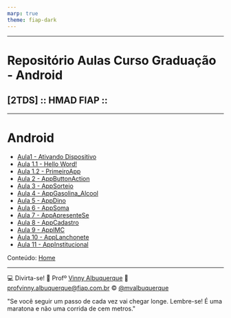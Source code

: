 ```yaml
---
marp: true
theme: fiap-dark
---
```

<!-- _class: logo -->

---
# Repositório Aulas Curso Graduação  - Android
## [2TDS] :: HMAD FIAP ::

---
# Android 

- [Aula1 - Ativando Dispositivo](/02_Android/11_Segunda-Feira_11_09_2023/00_Ativando%20Dispositivos_Android/ativando-dispositivo.pdf)
- [Aula 1.1 - Hello Word!](/02_Android/11_Segunda-Feira_11_09_2023/01_Aula_Apresentacao_Android/01_Aula_Apresentação_Android.pdf)
- [Aula 1.2 - PrimeiroApp](/02_Android/11_Segunda-Feira_11_09_2023/01_Aula_Apresentacao_Android/01_Aula_Apresentação_Android.pdf)
- [Aula 2   - AppButtonAction](/02_Android/12_Quarta-Feira_13_09_2023/Ex_AppButtonAction.pdf)
- [Aula 3   - AppSorteio](/02_Android/12_Quarta-Feira_13_09_2023/Ex_AppSorteio.pdf)
- [Aula 4   - AppGasolina_Alcool](/02_Android/13_Segunda_Feira_18_09_2023/01_AppGasolina/02_Desafio/AlcoolGasolina.png)
- [Aula 5   - AppDino](/02_Android/13_Segunda_Feira_18_09_2023/02_AppDino/02_DesafioDino/01_DesafioDino.pdf)
- [Aula 6   - AppSoma](/02_Android/13_Segunda_Feira_18_09_2023/03_AppSoma/02_Desafio/02_DesafioSoma_Android.pdf)
- [Aula 7   - AppApresenteSe](/02_Android/13_Segunda_Feira_18_09_2023/04_AppApresentese/01_Teoria/ApresenteSe.png)
- [Aula 8   - AppCadastro](/02_Android/14_Quarta_Feira_20_09_2023/05_AppCadastro/01_Desafio_AppCadastro/)
- [Aula 9   - AppIMC](/02_Android/16_Quarta_Feira_27_09_2023/AppIMC/)
- [Aula 10  - AppLanchonete](/02_Android/16_Quarta_Feira_27_09_2023/AppLanchonete/)
- [Aula 11  - AppInstitucional](/02_Android/17_Segunda_Feira_02_10_2023/Desafio_App_Institucional/)



Conteúdo: [Home](/README.md)

---
<!-- header: 'Dúvidas' -->
:computer: Divirta-se!
:school: Profº [Vinny Albuquerque](http://www.linkedin.com/in/mvalbuquerque)
:email: profvinny.albuquerque@fiap.com.br
:copyright: [@mvalbuquerque](http://www.linkedin.com/in/mvalbuquerque)

"Se você seguir um passo de cada vez vai chegar longe. Lembre-se! É uma maratona e não uma corrida de cem metros."
